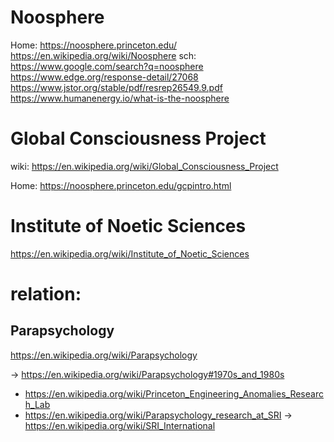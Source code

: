 # Noosphere
Home: https://noosphere.princeton.edu/ https://en.wikipedia.org/wiki/Noosphere sch: https://www.google.com/search?q=noosphere https://www.edge.org/response-detail/27068 https://www.jstor.org/stable/pdf/resrep26549.9.pdf https://www.humanenergy.io/what-is-the-noosphere

# Global Consciousness Project
wiki: https://en.wikipedia.org/wiki/Global_Consciousness_Project

Home: https://noosphere.princeton.edu/gcpintro.html

# Institute of Noetic Sciences
https://en.wikipedia.org/wiki/Institute_of_Noetic_Sciences

# relation:
## Parapsychology
https://en.wikipedia.org/wiki/Parapsychology

-> https://en.wikipedia.org/wiki/Parapsychology#1970s_and_1980s
  - https://en.wikipedia.org/wiki/Princeton_Engineering_Anomalies_Research_Lab
  - https://en.wikipedia.org/wiki/Parapsychology_research_at_SRI
    -> https://en.wikipedia.org/wiki/SRI_International
